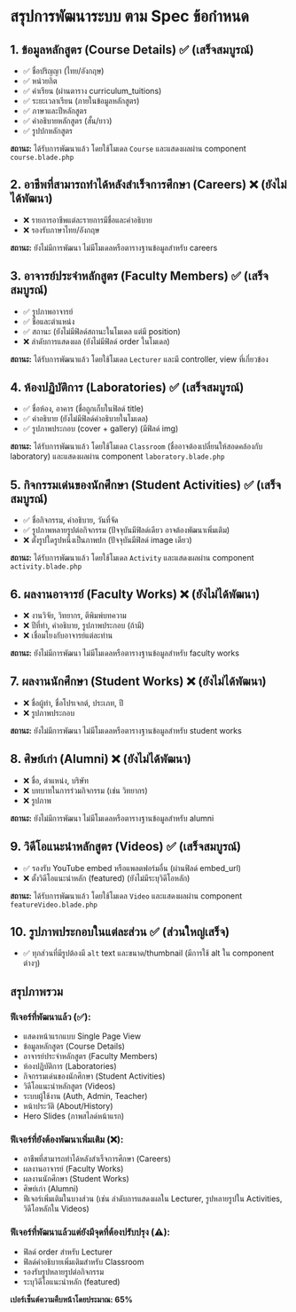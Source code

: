 # สรุปการพัฒนาระบบ ตาม Spec ข้อกำหนด

## 1. ข้อมูลหลักสูตร (Course Details) ✅ (เสร็จสมบูรณ์)
- ✅ ชื่อปริญญา (ไทย/อังกฤษ)
- ✅ หน่วยกิต
- ✅ ค่าเรียน (ผ่านตาราง curriculum_tuitions)
- ✅ ระยะเวลาเรียน (ภายในข้อมูลหลักสูตร)
- ✅ ภาษาและปีหลักสูตร
- ✅ คำอธิบายหลักสูตร (สั้น/ยาว)
- ✅ รูปปกหลักสูตร

**สถานะ:** ได้รับการพัฒนาแล้ว โดยใช้โมเดล `Course` และแสดงผลผ่าน component `course.blade.php`

## 2. อาชีพที่สามารถทำได้หลังสำเร็จการศึกษา (Careers) ❌ (ยังไม่ได้พัฒนา)
- ❌ รายการอาชีพแต่ละรายการมีชื่อและคำอธิบาย
- ❌ รองรับภาษาไทย/อังกฤษ

**สถานะ:** ยังไม่มีการพัฒนา ไม่มีโมเดลหรือตารางฐานข้อมูลสำหรับ careers

## 3. อาจารย์ประจำหลักสูตร (Faculty Members) ✅ (เสร็จสมบูรณ์)
- ✅ รูปภาพอาจารย์
- ✅ ชื่อและตำแหน่ง
- ✅ สถานะ (ยังไม่มีฟิลด์สถานะในโมเดล แต่มี position)
- ❌ ลำดับการแสดงผล (ยังไม่มีฟิลด์ order ในโมเดล)

**สถานะ:** ได้รับการพัฒนาแล้ว โดยใช้โมเดล `Lecturer` และมี controller, view ที่เกี่ยวข้อง

## 4. ห้องปฏิบัติการ (Laboratories) ✅ (เสร็จสมบูรณ์)
- ✅ ชื่อห้อง, อาคาร (ชื่อถูกเก็บในฟิลด์ title)
- ✅ คำอธิบาย (ยังไม่มีฟิลด์คำอธิบายในโมเดล)
- ✅ รูปภาพประกอบ (cover + gallery) (มีฟิลด์ img)

**สถานะ:** ได้รับการพัฒนาแล้ว โดยใช้โมเดล `Classroom` (ชื่ออาจต้องเปลี่ยนให้สอดคล้องกับ laboratory) และแสดงผลผ่าน component `laboratory.blade.php`

## 5. กิจกรรมเด่นของนักศึกษา (Student Activities) ✅ (เสร็จสมบูรณ์)
- ✅ ชื่อกิจกรรม, คำอธิบาย, วันที่จัด
- ✅ รูปภาพหลายรูปต่อกิจกรรม (ปัจจุบันมีฟิลด์เดียว อาจต้องพัฒนาเพิ่มเติม)
- ❌ ตั้งรูปใดรูปหนึ่งเป็นภาพปก (ปัจจุบันมีฟิลด์ image เดียว)

**สถานะ:** ได้รับการพัฒนาแล้ว โดยใช้โมเดล `Activity` และแสดงผลผ่าน component `activity.blade.php`

## 6. ผลงานอาจารย์ (Faculty Works) ❌ (ยังไม่ได้พัฒนา)
- ❌ งานวิจัย, วิทยากร, ตีพิมพ์บทความ
- ❌ ปีที่ทำ, คำอธิบาย, รูปภาพประกอบ (ถ้ามี)
- ❌ เชื่อมโยงกับอาจารย์แต่ละท่าน

**สถานะ:** ยังไม่มีการพัฒนา ไม่มีโมเดลหรือตารางฐานข้อมูลสำหรับ faculty works

## 7. ผลงานนักศึกษา (Student Works) ❌ (ยังไม่ได้พัฒนา)
- ❌ ชื่อผู้ทำ, ชื่อโปรเจกต์, ประเภท, ปี
- ❌ รูปภาพประกอบ

**สถานะ:** ยังไม่มีการพัฒนา ไม่มีโมเดลหรือตารางฐานข้อมูลสำหรับ student works

## 8. ศิษย์เก่า (Alumni) ❌ (ยังไม่ได้พัฒนา)
- ❌ ชื่อ, ตำแหน่ง, บริษัท
- ❌ บทบาทในการร่วมกิจกรรม (เช่น วิทยากร)
- ❌ รูปภาพ

**สถานะ:** ยังไม่มีการพัฒนา ไม่มีโมเดลหรือตารางฐานข้อมูลสำหรับ alumni

## 9. วิดีโอแนะนำหลักสูตร (Videos) ✅ (เสร็จสมบูรณ์)
- ✅ รองรับ YouTube embed หรือแพลตฟอร์มอื่น (ผ่านฟิลด์ embed_url)
- ❌ ตั้งวิดีโอแนะนำหลัก (featured) (ยังไม่มีระบุวิดีโอหลัก)

**สถานะ:** ได้รับการพัฒนาแล้ว โดยใช้โมเดล `Video` และแสดงผลผ่าน component `featureVideo.blade.php`

## 10. รูปภาพประกอบในแต่ละส่วน ✅ (ส่วนใหญ่เสร็จ)
- ✅ ทุกส่วนที่มีรูปต้องมี `alt` text และขนาด/thumbnail (มีการใช้ alt ใน component ต่างๆ)

## สรุปภาพรวม

### ฟีเจอร์ที่พัฒนาแล้ว (✅):
- แสดงหน้าแรกแบบ Single Page View
- ข้อมูลหลักสูตร (Course Details)
- อาจารย์ประจำหลักสูตร (Faculty Members)
- ห้องปฏิบัติการ (Laboratories) 
- กิจกรรมเด่นของนักศึกษา (Student Activities)
- วิดีโอแนะนำหลักสูตร (Videos)
- ระบบผู้ใช้งาน (Auth, Admin, Teacher)
- หน้าประวัติ (About/History)
- Hero Slides (ภาพสไลด์หน้าแรก)

### ฟีเจอร์ที่ยังต้องพัฒนาเพิ่มเติม (❌):
- อาชีพที่สามารถทำได้หลังสำเร็จการศึกษา (Careers)
- ผลงานอาจารย์ (Faculty Works)
- ผลงานนักศึกษา (Student Works)
- ศิษย์เก่า (Alumni)
- ฟีเจอร์เพิ่มเติมในบางส่วน (เช่น ลำดับการแสดงผลใน Lecturer, รูปหลายรูปใน Activities, วิดีโอหลักใน Videos)

### ฟีเจอร์ที่พัฒนาแล้วแต่ยังมีจุดที่ต้องปรับปรุง (⚠️):
- ฟิลด์ order สำหรับ Lecturer
- ฟิลด์คำอธิบายเพิ่มเติมสำหรับ Classroom
- รองรับรูปหลายรูปต่อกิจกรรม
- ระบุวิดีโอแนะนำหลัก (featured)

**เปอร์เซ็นต์ความคืบหน้าโดยประมาณ: 65%**